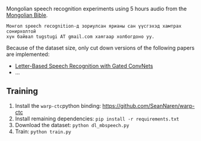 Mongolian speech recognition experiments using 5 hours audio from the [Mongolian Bible](https://www.bible.com/mn/versions/1590-2013-ariun-bibli-2013).

```
Монгол speech recognition-д зориулсан ярианы сан үүсгэхэд хамтрах сонирхолтой
хүн байвал tugstugi AT gmail.com хаягаар холбогдоно уу.
```

Because of the dataset size, only cut down versions of the following papers are implemented:
* [Letter-Based Speech Recognition with Gated ConvNets](https://arxiv.org/abs/1712.09444)
* ...

## Training
1. Install the `warp-ctc`python binding: https://github.com/SeanNaren/warp-ctc
2. Install remaining dependencies: `pip install -r requirements.txt`
3. Download the dataset: `python dl_mbspeech.py`
4. Train: `python train.py`

